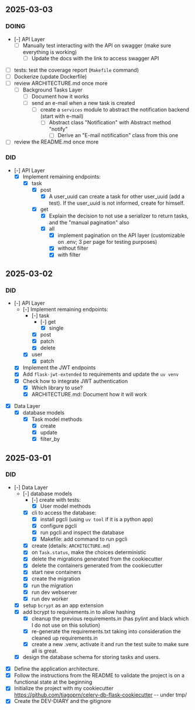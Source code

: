 ## 2025-03-03

### DOING

- [-] API Layer
    - [ ] Manually test interacting with the API on swagger (make sure everything is working)
        - [ ] Update the docs with the link to access swagger API
- [ ] tests: test the coverage report (`Makefile` command)
- [ ] Dockerize (update Dockerfile)
- [ ] review ARCHITECTURE.md once more
    - [ ] Background Tasks Layer
        - [ ] Document how it works
        - [ ] send an e-mail when a new task is created
            - [ ] create a `services` module to abstract the notification backend (start with e-mail)
                - [ ] Abstract class "Notification" with Abstract method "notify"
                    - [ ] Derive an "E-mail notification" class from this one
- [ ] review the README.md once more

### DID

- [-] API Layer
    - [x] Implement remaining endpoints:
        - [x] task
            - [x] post
                - [x] A user_uuid can create a task for other user_uuid (add a test).
                      If the user_uuid is not informed, create for himself.
            - [x] get
                - [x] Explain the decision to not use a serializer to return tasks, and the "manual pagination" also
                - [x] all
                    - [x] implement pagination on the API layer (customizable on .env; 3 per page for testing purposes)
                    - [x] without filter
                    - [x] with filter

## 2025-03-02

### DID

- [-] API Layer
    - [-] Implement remaining endpoints:
        - [-] task
            - [-] get
                - [x] single
            - [x] post
            - [x] patch
            - [x] delete
        - [x] user
            - [x] patch
    - [x] Implement the JWT endpoints
    - [x] Add `flask-jwt-extended` to requirements and update the `uv venv`
    - [x] Check how to integrate JWT authentication
        - [x] Which library to use?
        - [x] ARCHITECTURE.md: Document how it will work
- [x] Data Layer
    - [x] database models
        - [x] Task model methods
            - [x] create
            - [x] update
            - [x] filter_by

## 2025-03-01

### DID

- [-] Data Layer
    - [-] database models
        - [-] create with tests:
            - [x] User model methods
        - [x] cli to access the database:
            - [x] install pgcli (using `uv tool` if it is a python app)
            - [x] configure pgcli
            - [x] run pgcli and inspect the database
            - [x] Makefile: add command to run pgcli
        - [x] create (details: `ARCHITECTURE.md`)
        - [x] on `Task.status`, make the choices deterministic
        - [x] delete the migrations generated from the cookiecutter
        - [x] delete the containers generated from the cookiecutter
        - [x] start new containers
        - [x] create the migration
        - [x] run the migration
        - [x] run dev webserver
        - [x] run dev worker
    - [x] setup `bcrypt` as an app extension
    - [x] add bcrypt to requirements.in to allow hashing
        - [x] cleanup the previous requirements.in (has pylint and black which I do not use on this solution)
        - [x] re-generate the requirements.txt taking into consideration the cleaned up requirements.in
        - [x] create a new .venv, activate it and run the test suite to make sure all is great.
    - [x] design the database schema for storing tasks and users.
- [x] Define the application architecture.
- [x] Follow the instructions from the README to validate the project is on a functional state at the beginning
- [x] Initialize the project with my cookiecutter <https://github.com/tiagoprn/celery-db-flask-cookiecutter> -- under tmp/
- [x] Create the DEV-DIARY and the gitignore
